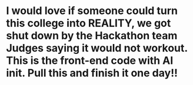<h1>I would love if someone could turn this college into REALITY, we got shut down by the Hackathon team Judges saying it would not workout. This is the front-end code with AI init. Pull this and finish it one day!!</h1>
